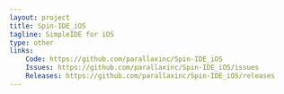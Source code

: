 ```yaml
---
layout: project
title: Spin-IDE_iOS
tagline: SimpleIDE for iOS
type: other
links:
    Code: https://github.com/parallaxinc/Spin-IDE_iOS
    Issues: https://github.com/parallaxinc/Spin-IDE_iOS/issues
    Releases: https://github.com/parallaxinc/Spin-IDE_iOS/releases
---
```

